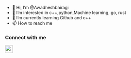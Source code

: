 - 👋 Hi, I’m @Awadheshbairagi
- 👀 I’m interested in c++,python,Machine learning, go, rust
- 🌱 I’m currently learning Github and c++
- 📫 How to reach me
### Connect with me 
<a href="https://www.instagram.com/awadhesh_bairagi_/"><img width="25px" src="https://upload.wikimedia.org/wikipedia/commons/thumb/a/a5/Instagram_icon.png/1024px-Instagram_icon.png"></a>

<!---
Awadheshbairagi/Awadheshbairagi is a ✨ special ✨ repository because its `README.md` (this file) appears on your GitHub profile.
You can click the Preview link to take a look at your changes.
--->

